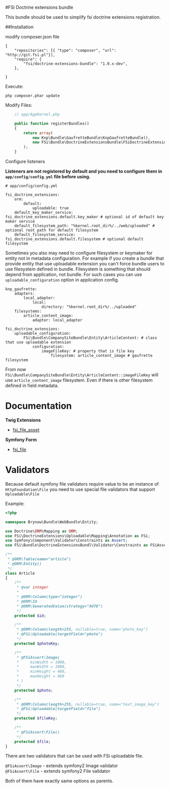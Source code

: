 #FSi Doctrine extensions bundle

This bundle should be used to simplify fsi doctrine extensions registration.

##Installation

modify composer.json file

```
{
    "repositories": [{ "type": "composer", "url": "http://git.fsi.pl"}],
    "require": {
        "fsi/doctrine-extensions-bundle": "1.0.x-dev",
    },

}
```
Execute:

```
php composer.phar update
```

Modify Files:

```php
    // app/AppKernel.php

    public function registerBundles()
    {
        return array(
            new Knp\Bundle\GaufretteBundle\KnpGaufretteBundle(),
            new FSi\Bundle\DoctrineExtensionsBundle\FSiDoctrineExtensionsBundle(),
        );
    }
```

Configure listeners

**Listeners are not registered by default and you need to configure them in ``app/config/config.yml`` file before using.**

```
# app/config/config.yml

fsi_doctrine_extensions:
    orm:
        default:
            uploadable: true
    default_key_maker_service: fsi_doctrine_extensions.default.key_maker # optional id of default key maker service
    default_filesystem_path: "%kernel.root_dir%/../web/uploaded" # optional root path for default filesystem
    default_filesystem_service: fsi_doctrine_extensions.default.filesystem # optional default filesystem
```

Sometimes you also may need to configure filesystem or keymaker for entity not in metadata configuration.
For example if you create a bundle that provide entity that use uploadable extension you can't force bundle users to
use filesystem defined in bundle. Filesystem is something that should depend from application, not bundle.
For such cases you can use ``uploadable_configuration`` option in application config.

```
knp_gaufrette:
    adapters:
        local_adapter:
            local:
                directory: "%kernel.root_dir%/../uploaded"
    filesystems:
        article_content_image:
            adapter: local_adapter

fsi_doctrine_extensions:
    uploadable_configuration:
        FSi\Bundle\CompanySiteBundle\Entity\ArticleContent: # class that use uploadable extension
            configuration:
                imageFileKey: # property that is file key
                    filesystem: article_content_image # gaufrette filesystem
```
From now ``FSi\Bundle\CompanySiteBundle\Entity\ArticleContent::imageFileKey`` will use ``article_content_image`` filesystem.
Even if there is other filesystem defined in field metadata. 

# Documentation

**Twig Extensions**  
* [fsi_file_asset](Resources/doc/twig.md)  

**Symfony Form**  
* [fsi_file](Resources/doc/form.md)  
 
# Validators 

Because default symfony file validators require value to be an instance of ``HttpFoundation\File`` you need to use
special file validators that support ``Uploadable\File``

Example: 

```php
<?php

namespace Brynow\Bundle\WebBundle\Entity;

use Doctrine\ORM\Mapping as ORM;
use FSi\DoctrineExtensions\Uploadable\Mapping\Annotation as FSi;
use Symfony\Component\Validator\Constraints as Assert;
use FSi\Bundle\DoctrineExtensionsBundl\Validator\Constraints as FSiAssert;

/**
 * @ORM\Table(name="article")
 * @ORM\Entity()
 */
class Article
{
    /**
     * @var integer
     *
     * @ORM\Column(type="integer")
     * @ORM\Id
     * @ORM\GeneratedValue(strategy="AUTO")
     */
    protected $id;

    /**
     * @ORM\Column(length=255, nullable=true, name="photo_key")
     * @FSi\Uploadable(targetField="photo")
     */
    protected $photoKey;

    /**
     * @FSiAssert\Image(
     *     minWidth = 1000,
     *     maxWidth = 1000,
     *     minHeight = 460,
     *     maxHeight = 460
     * )
     */
    protected $photo;

    /**
     * @ORM\Column(length=255, nullable=true, name="text_image_key")
     * @FSi\Uploadable(targetField="file")
     */
    protected $fileKey;

    /**
     * @FSiAssert\File()
     */
    protected $file;
}

```

There are two validators that can be used with FSi uploadable file. 

``@FSiAssert\Image`` - extends symfony2 Image validator  
``@FSiAssert\File`` - extends symfony2 File validator  

Both of them have exactly same options as parents. 